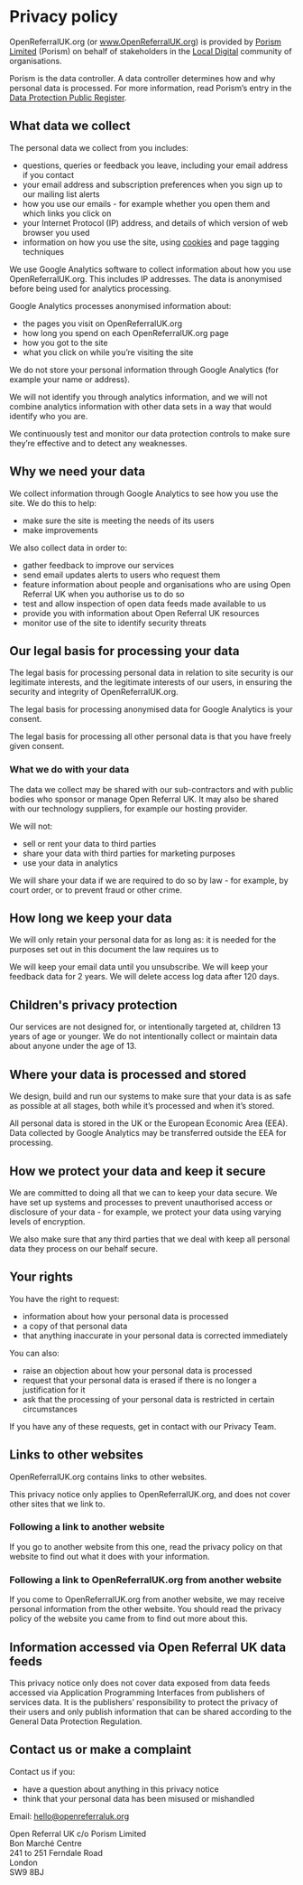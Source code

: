 # Privacy policy

OpenReferralUK.org (or www.OpenReferralUK.org) is provided by [Porism Limited](https://porism.com/) (Porism) on behalf of stakeholders in the [Local Digital](https://localdigital.gov.uk/) community of organisations.

Porism is the data controller. A data controller determines how and why personal data is processed. For more information, read Porism’s entry in the [Data Protection Public Register](https://ico.org.uk/ESDWebPages/Entry/Z7090053).

## What data we collect

The personal data we collect from you includes:

- questions, queries or feedback you leave, including your email address if you contact
- your email address and subscription preferences when you sign up to our mailing list alerts
- how you use our emails - for example whether you open them and which links you click on
- your Internet Protocol (IP) address, and details of which version of web browser you used
- information on how you use the site, using [cookies](https://www.gov.uk/support/cookies) and page tagging techniques

We use Google Analytics software to collect information about how you use OpenReferralUK.org. This includes IP addresses. The data is anonymised before being used for analytics processing.

Google Analytics processes anonymised information about:

- the pages you visit on OpenReferralUK.org
- how long you spend on each OpenReferralUK.org page
- how you got to the site
- what you click on while you’re visiting the site

We do not store your personal information through Google Analytics (for example your name or address).

We will not identify you through analytics information, and we will not combine analytics information with other data sets in a way that would identify who you are.

We continuously test and monitor our data protection controls to make sure they’re effective and to detect any weaknesses.

## Why we need your data

We collect information through Google Analytics to see how you use the site. We do this to help:

- make sure the site is meeting the needs of its users
- make improvements

We also collect data in order to:

- gather feedback to improve our services
- send email updates alerts to users who request them
- feature information about people and organisations who are using Open Referral UK when you authorise us to do so
- test and allow inspection of open data feeds made available to us
- provide you with information about Open Referral UK resources
- monitor use of the site to identify security threats

## Our legal basis for processing your data

The legal basis for processing personal data in relation to site security is our legitimate interests, and the legitimate interests of our users, in ensuring the security and integrity of OpenReferralUK.org.

The legal basis for processing anonymised data for Google Analytics is your consent.

The legal basis for processing all other personal data is that you have freely given consent.

### What we do with your data

The data we collect may be shared with our sub-contractors and with public bodies who sponsor or manage Open Referral UK. It may also be shared with our technology suppliers, for example our hosting provider.

We will not:

- sell or rent your data to third parties
- share your data with third parties for marketing purposes
- use your data in analytics

We will share your data if we are required to do so by law - for example, by court order, or to prevent fraud or other crime.

## How long we keep your data

We will only retain your personal data for as long as:
it is needed for the purposes set out in this document
the law requires us to

We will keep your email data until you unsubscribe. We will keep your feedback data for 2 years. We will delete access log data after 120 days.

## Children's privacy protection

Our services are not designed for, or intentionally targeted at, children 13 years of age or younger. We do not intentionally collect or maintain data about anyone under the age of 13.

## Where your data is processed and stored

We design, build and run our systems to make sure that your data is as safe as possible at all stages, both while it’s processed and when it’s stored.

All personal data is stored in the UK or the European Economic Area (EEA). Data collected by Google Analytics may be transferred outside the EEA for processing.

## How we protect your data and keep it secure

We are committed to doing all that we can to keep your data secure. We have set up systems and processes to prevent unauthorised access or disclosure of your data - for example, we protect your data using varying levels of encryption.

We also make sure that any third parties that we deal with keep all personal data they process on our behalf secure.

## Your rights

You have the right to request:

- information about how your personal data is processed
- a copy of that personal data
- that anything inaccurate in your personal data is corrected immediately

You can also:

- raise an objection about how your personal data is processed
- request that your personal data is erased if there is no longer a justification for it
- ask that the processing of your personal data is restricted in certain circumstances

If you have any of these requests, get in contact with our Privacy Team.

## Links to other websites

OpenReferralUK.org contains links to other websites.

This privacy notice only applies to OpenReferralUK.org, and does not cover other sites that we link to.

### Following a link to another website

If you go to another website from this one, read the privacy policy on that website to find out what it does with your information.

### Following a link to OpenReferralUK.org from another website

If you come to OpenReferralUK.org from another website, we may receive personal information from the other website. You should read the privacy policy of the website you came from to find out more about this.

## Information accessed via Open Referral UK data feeds

This privacy notice only does not cover data exposed from data feeds accessed via Application Programming Interfaces from publishers of services data. It is the publishers’ responsibility to protect the privacy of their users and only publish information that can be shared according to the General Data Protection Regulation.

## Contact us or make a complaint

Contact us if you:

- have a question about anything in this privacy notice
- think that your personal data has been misused or mishandled

Email: hello@openreferraluk.org

Open Referral UK c/o Porism Limited<br/>
Bon Marché Centre<br/>
241 to 251 Ferndale Road<br/>
London<br/>
SW9 8BJ
